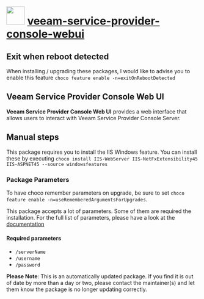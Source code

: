 # <img src="https://cdn.jsdelivr.net/gh/mkevenaar/chocolatey-packages@75f6547b645b0eb9ef96ff7f2c34f3d7063939e1/icons/veeam-service-provider-console-webui.png" width="48" height="48"/> [veeam-service-provider-console-webui](https://community.chocolatey.org/packages/veeam-service-provider-console-webui)

## Exit when reboot detected

When installing / upgrading these packages, I would like to advise you to enable this feature `choco feature enable -n=exitOnRebootDetected`

## Veeam Service Provider Console Web UI

**Veeam Service Provider Console Web UI** provides a web interface that allows users to interact with Veeam Service Provider Console Server.

## Manual steps

This package requires you to install the IIS Windows feature. You can install these by executing `choco install IIS-WebServer IIS-NetFxExtensibility45 IIS-ASPNET45 --source windowsfeatures`

### Package Parameters

To have choco remember parameters on upgrade, be sure to set `choco feature enable -n=useRememberedArgumentsForUpgrades`.

This package accepts a lot of parameters. Some of them are required the installation. For the full list of parameters, please have a look at the [documentation](https://github.com/mkevenaar/chocolatey-packages/blob/master/automatic/veeam-service-provider-console-webui/PARAMETERS.md)

#### Required parameters

* `/serverName`
* `/username`
* `/password`

<!-- PARAMETERS.md -->
**Please Note**: This is an automatically updated package. If you find it is
out of date by more than a day or two, please contact the maintainer(s) and
let them know the package is no longer updating correctly.
